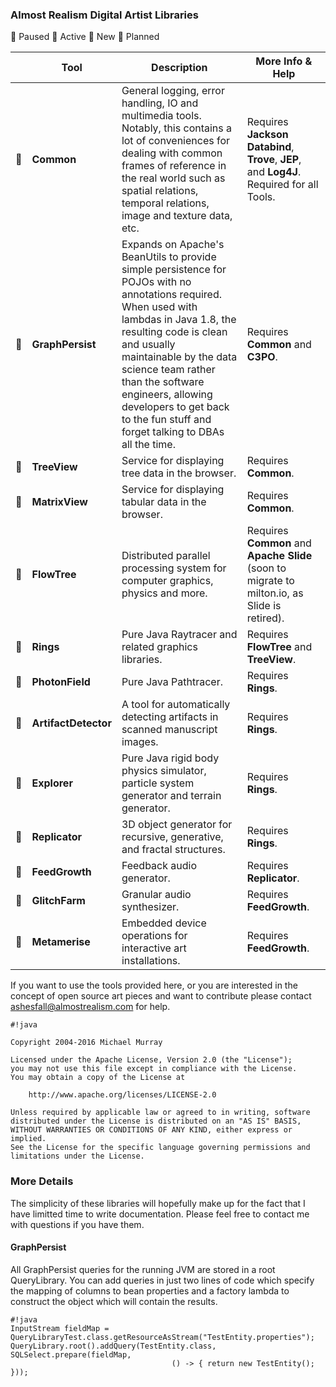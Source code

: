 ### Almost Realism Digital Artist Libraries ###

🔶 Paused  🔵 Active  🍏 New  💜 Planned

| | Tool | Description | More Info & Help |
|---|---|---|---|
|🔶| **Common** | General logging, error handling, IO and multimedia tools. Notably, this contains a lot of conveniences for dealing with common frames of reference in the real world such as spatial relations, temporal relations, image and texture data, etc. | Requires **Jackson Databind**, **Trove**, **JEP**, and **Log4J**. Required for all Tools. |
|🔵| **GraphPersist** | Expands on Apache's BeanUtils to provide simple persistence for POJOs with no annotations required. When used with lambdas in Java 1.8, the resulting code is clean and usually maintainable by the data science team rather than the software engineers, allowing developers to get back to the fun stuff and forget talking to DBAs all the time. | Requires **Common** and **C3PO**. |
|🔵| **TreeView** | Service for displaying tree data in the browser. | Requires **Common**. |
|🔶| **MatrixView** | Service for displaying tabular data in the browser. | Requires **Common**. |
|🔶| **FlowTree** | Distributed parallel processing system for computer graphics, physics and more. | Requires **Common** and **Apache Slide** (soon to migrate to milton.io, as Slide is retired). |
|🔶| **Rings** | Pure Java Raytracer and related graphics libraries. | Requires **FlowTree** and **TreeView**. |
|🔶| **PhotonField** | Pure Java Pathtracer. | Requires **Rings**. |
|🔶| **ArtifactDetector** | A tool for automatically detecting artifacts in scanned manuscript images. | Requires **Rings**. |
|🍏| **Explorer** | Pure Java rigid body physics simulator, particle system generator and terrain generator. | Requires **Rings**. |
|🍏| **Replicator** | 3D object generator for recursive, generative, and fractal structures. | Requires **Rings**. |
|🔵| **FeedGrowth** | Feedback audio generator. | Requires **Replicator**. |
|🔶| **GlitchFarm** | Granular audio synthesizer. | Requires **FeedGrowth**. |
|💜| **Metamerise** | Embedded device operations for interactive art installations. | Requires **FeedGrowth**. |


If you want to use the tools provided here, or you are interested in the concept of open source
art pieces and want to contribute please contact ashesfall@almostrealism.com for help.

```
#!java

Copyright 2004-2016 Michael Murray

Licensed under the Apache License, Version 2.0 (the "License");
you may not use this file except in compliance with the License.
You may obtain a copy of the License at

    http://www.apache.org/licenses/LICENSE-2.0

Unless required by applicable law or agreed to in writing, software
distributed under the License is distributed on an "AS IS" BASIS,
WITHOUT WARRANTIES OR CONDITIONS OF ANY KIND, either express or implied.
See the License for the specific language governing permissions and
limitations under the License.
```

### More Details ###

The simplicity of these libraries will hopefully make up for the fact that I have limitted time to write documentation. Please feel free to contact me with questions if you have them.

#### GraphPersist ####

All GraphPersist queries for the running JVM are stored in a root QueryLibrary. You can add queries in just two lines of code which specify the mapping of columns to bean properties and a factory lambda to construct the object which will contain the results.

```
#!java
InputStream fieldMap = QueryLibraryTest.class.getResourceAsStream("TestEntity.properties");
QueryLibrary.root().addQuery(TestEntity.class, SQLSelect.prepare(fieldMap,
									() -> { return new TestEntity(); }));
```